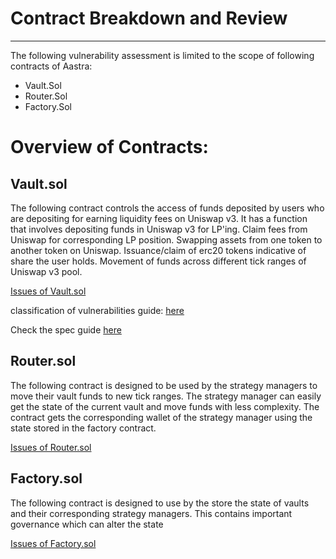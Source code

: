 # Contract Breakdown and Review

---

The following vulnerability assessment is limited to the scope of following contracts of Aastra:

- Vault.Sol
- Router.Sol
- Factory.Sol

# Overview of Contracts:

## **Vault.sol**

The following contract controls the access of funds deposited by users who are depositing for earning liquidity fees on Uniswap v3. It has a function that involves depositing funds in Uniswap v3 for LP'ing. Claim fees from Uniswap for corresponding LP position. Swapping assets from one token to another token on Uniswap. Issuance/claim of erc20 tokens indicative of share the user holds. Movement of funds across different tick ranges of Uniswap v3 pool.

[Issues of Vault.sol](https://www.notion.so/0d35e76cbe5d40f6ab928d5e56d526e2)

classification of vulnerabilities guide: [here](https://immunefi.com/severity-system/)

Check the spec guide [here](https://cwe.mitre.org/data/definitions/699.html)

## **Router.sol**

The following contract is designed to be used by the strategy managers to move their vault funds to new tick ranges. The strategy manager can easily get the state of the current vault and move funds with less complexity. The contract gets the corresponding wallet of the strategy manager using the state stored in the factory contract.

[Issues of Router.sol](https://www.notion.so/d035fc8bb5124bf690d41929b3b4aff5)

## **Factory.sol**

The following contract is designed to use by the store the state of vaults and their corresponding strategy managers. This contains important governance which can alter the state

[Issues of Factory.sol](https://www.notion.so/033f4d2045c6473a8b46a0ddfebafe17)
